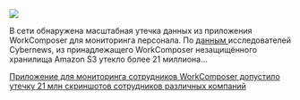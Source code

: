 <!--2025-04-26 12:57:46-->
<div class="yb">
  <div class="rss habr"><img src="https://habrastorage.org/getpro/habr/upload_files/59c/83a/925/59c83a925a73d692843bdae8eb5ce6a8.jpg" /><p>В сети обнаружена масштабная утечка данных из приложения WorkComposer для мониторинга персонала. По <a href="https://cybernews.com/security/employee-monitoring-app-leaks-millions-screenshots/" rel="noopener noreferrer nofollow">данным </a>исследователей Cybernews, из принадлежащего WorkComposer незащищённого хранилища Amazon S3 утекло более 21 миллиона... <p class="titl"><a href="https://habr.com/ru/news/904652/?utm_source=habrahabr&utm_medium=rss&utm_campaign=904652">Приложение для мониторинга сотрудников WorkComposer допустило утечку 21 млн скриншотов сотрудников различных компаний</a></p></div>
</div>
